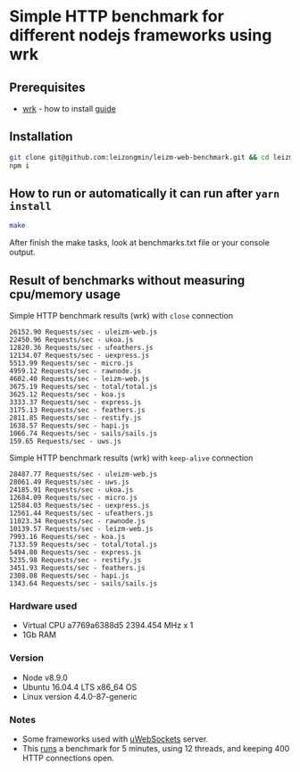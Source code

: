 # Simple HTTP benchmark for different nodejs frameworks using wrk

## Prerequisites

* [wrk](https://github.com/wg/wrk) - how to install [guide](https://github.com/wg/wrk/wiki/Installing-Wrk-on-Linux)

## Installation

```bash
git clone git@github.com:leizongmin/leizm-web-benchmark.git && cd leizm-web-benchmark
npm i
```

## How to run or automatically it can run after `yarn install`

```bash
make
```

After finish the make tasks, look at benchmarks.txt file or your console output.

## Result of benchmarks without measuring cpu/memory usage

Simple HTTP benchmark results (wrk) with `close` connection

```text
26152.90 Requests/sec - uleizm-web.js
22450.96 Requests/sec - ukoa.js
12820.36 Requests/sec - ufeathers.js
12134.07 Requests/sec - uexpress.js
5513.99 Requests/sec - micro.js
4959.12 Requests/sec - rawnode.js
4602.40 Requests/sec - leizm-web.js
3675.19 Requests/sec - total/total.js
3625.12 Requests/sec - koa.js
3333.37 Requests/sec - express.js
3175.13 Requests/sec - feathers.js
2811.85 Requests/sec - restify.js
1638.57 Requests/sec - hapi.js
1066.74 Requests/sec - sails/sails.js
159.65 Requests/sec - uws.js
```

Simple HTTP benchmark results (wrk) with `keep-alive` connection

```text
28487.77 Requests/sec - uleizm-web.js
28061.49 Requests/sec - uws.js
24185.91 Requests/sec - ukoa.js
12684.09 Requests/sec - micro.js
12584.03 Requests/sec - uexpress.js
12561.44 Requests/sec - ufeathers.js
11023.34 Requests/sec - rawnode.js
10139.57 Requests/sec - leizm-web.js
7993.16 Requests/sec - koa.js
7133.59 Requests/sec - total/total.js
5494.80 Requests/sec - express.js
5235.98 Requests/sec - restify.js
3451.93 Requests/sec - feathers.js
2308.08 Requests/sec - hapi.js
1343.64 Requests/sec - sails/sails.js
```

### Hardware used

* Virtual CPU a7769a6388d5 2394.454 MHz x 1
* 1Gb RAM

### Version

* Node v8.9.0
* Ubuntu 16.04.4 LTS x86_64 OS
* Linux version 4.4.0-87-generic

### Notes

* Some frameworks used with [uWebSockets](https://github.com/uWebSockets/uWebSockets) server.
* This [runs](https://github.com/hbakhtiyor/node-frameworks-benchmark/blob/master/run#L9-L12) a benchmark for 5 minutes, using 12 threads, and keeping 400 HTTP connections open.
